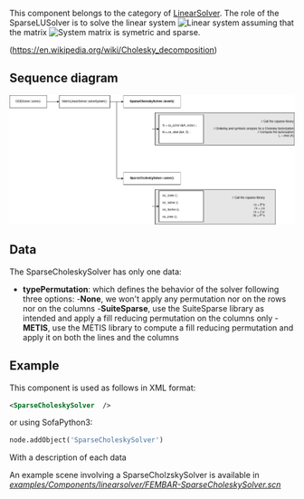 This component belongs to the category of [LinearSolver](https://www.sofa-framework.org/community/doc/main-principles/system-resolution/linear-solvers/). The role of the SparseLUSolver is to solve the linear system <img class="latex" src="https://latex.codecogs.com/png.latex?\mathbf{A}x=b" title="Linear system" /> assuming that the matrix <img class="latex" src="https://latex.codecogs.com/png.latex?\mathbf{A}" title="System matrix" /> is symetric and sparse.

(https://en.wikipedia.org/wiki/Cholesky_decomposition)







Sequence diagram
----------------

<a href="https://github.com/sofa-framework/doc/blob/master/images/linearsolver/SparseCholeskySolver.png?raw=true"><img src="https://github.com/sofa-framework/doc/blob/master/images/linearsolver/SparseCholeskySolver.png?raw=true" title="Flow diagram for the SparseCholeskySolver"/></a>


Data  
----
The SparseCholeskySolver has only one data:
- **typePermutation**:  which defines the behavior of the solver following three options:
  -**None**, we won't apply any permutation nor on the rows nor on the columns
  -**SuiteSparse**, use the SuiteSparse library as intended and apply a fill reducing permutation on the columns only
  -**METIS**, use the METIS library to compute a fill reducing permutation and apply it on both the lines and the columns

Example
-------

This component is used as follows in XML format:

``` xml
<SparseCholeskySolver  />
```

or using SofaPython3:

``` python
node.addObject('SparseCholeskySolver')
```

With a description of each data

An example scene involving a SparseCholzskySolver is available in [*examples/Components/linearsolver/FEMBAR-SparseCholeskySolver.scn*](https://github.com/sofa-framework/sofa/blob/master/examples/Components/linearsolver/FEMBAR-SparseCholeskySolver.scn)

